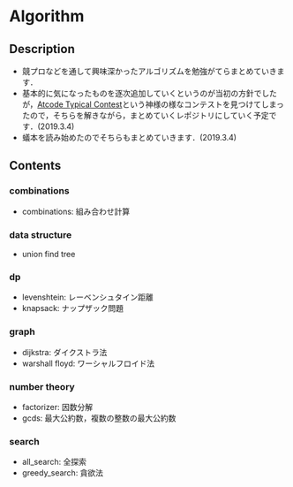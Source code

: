 # Algorithm

## Description

- 競プロなどを通して興味深かったアルゴリズムを勉強がてらまとめていきます．
- 基本的に気になったものを逐次追加していくというのが当初の方針でしたが，[Atcode Typical Contest](https://atc001.contest.atcoder.jp)という神様の様なコンテストを見つけてしまったので，そちらを解きながら，まとめていくレポジトリにしていく予定です．(2019.3.4)
- 蟻本を読み始めたのでそちらもまとめていきます．(2019.3.4)

## Contents

### combinations

- combinations: 組み合わせ計算

### data structure

- union find tree

### dp

- levenshtein: レーベンシュタイン距離
- knapsack: ナップザック問題

### graph

- dijkstra: ダイクストラ法
- warshall floyd: ワーシャルフロイド法

### number theory

- factorizer: 因数分解
- gcds: 最大公約数，複数の整数の最大公約数

### search

- all_search: 全探索
- greedy_search: 貪欲法
